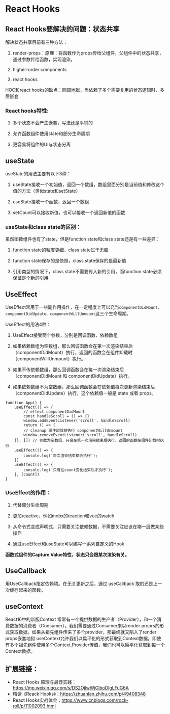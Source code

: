 # React Hooks

## React Hooks要解决的问题：**状态共享**

解决状态共享目前有三种方法：
1. render-props：原理：将函数作为props传给父组件，父组件中的状态共享，通过参数传给函数，实现渲染。

2. higher-order components

3. react hooks

HOC和react hooks的缺点：回调地狱，当依赖了多个需要复用的状态逻辑时，多层嵌套

### React hooks特性:
1. 多个状态不会产生嵌套，写法还是平铺的

2. 允许函数组件使用state和部分生命周期

3. 更容易将组件的UI与状态分离


## useState

useState的用法主要有以下3种：
1. useState接收一个初始值，返回一个数组，数组里面分别是当前值和修改这个值的方法（类似state和setState）

2. useState接收一个函数，返回一个数组

3. setCount可以接收新值，也可以接收一个返回新值的函数

### useState和class state的区别：

虽然函数组件也有了state，但是function state和class state还是有一些差异：
1. function state的粒度更细，class state过于无脑

2. function state保存的是快照，class state保存的是最新值

3. 引用类型的情况下，class state不需要传入新的引用，而function state必须保证是个新的引用

## UseEffect

UseEffect常用于一些副作用操作，在一定程度上可以充当`componentDidMount、componentDidUpdate、componentWillUnmount`这三个生命周期。

UseEffect的用法4种：
1. UseEffect接受两个参数，分别是回调函数、依赖数组

2. 如果依赖数组为空数组，那么回调函数会在第一次渲染结束后（componentDidMount）执行，返回的函数会在组件卸载时（componentWillUnmount）执行。

3. 如果不传依赖数组，那么回调函数会在每一次渲染结束后（componentDidMount 和 componentDidUpdate）执行。

4. 如果依赖数组不为空数组，那么回调函数会在依赖值每次更新渲染结束后（componentDidUpdate）执行，这个依赖值一般是 state 或者 props。
```
function App() {
    useEffect(() => {
        // effect componentDidMount
        const handleScroll = () => {}
        window.addEventListener('scroll', handleScroll)
        return () => {
        // cleanup 组件卸载前执行 componentWillUnmount
        window.removeEventListener('scroll', handleScroll)
    }}, []) // 参数为空数组，只会在第一次渲染结束后执行，返回的函数在组件卸载时执行
    useEffect(() => {
        console.log('每次渲染结束都会执行');
    })
    useEffect(() => {
        console.log('只有在count变化结束后才执行');
    }, [count])
}
```
### UseEffect的作用：

1. 代替部分生命周期

2. 更加reactive，例如mobx的reaction和vue的watch

3. 从命令式变成声明式，只需要关注依赖数据，不需要关注应该在哪一层做某些操作

4. 通过useEffect和useState可以编写一系列自定义的Hook

**函数式组件的Capture Value特性，状态只会跟某次渲染有关。**

## UseCallback

用UseCallback指定依赖项。在无关更新之后，通过 useCallback 取的还是上一次缓存起来的函数。
## useContext

React16中的新版Context 常常有一个提供数据的生产者（Provider），和一个消费数据的消费者（Consumer），我们需要通过Consumer来以render proprs的形式获取数据。如果从祖先组件传来了多个provider，那最终就又陷入了render props嵌套地狱
useContext允许我们以扁平化的形式获取到Context数据。即使有多个祖先组件使用多个Context.Provider传值，我们也可以扁平化获取到每一个Context数据。


## 扩展链接：

* React Hooks 原理与最佳实践：https://mp.weixin.qq.com/s/DS2OjlwWjClboDIgLFuG6A
* 精读《Reack Hooks》：https://zhuanlan.zhihu.com/p/49408348
* React Hooks实战体会：https://www.cnblogs.com/rock-roll/p/11002093.html

